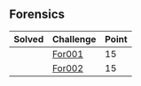 ## Forensics

| Solved | Challenge | Point |
| --- | --- | --- |
| | [For001](./For001) | 15 |
| | [For002](./For002) | 15 |
